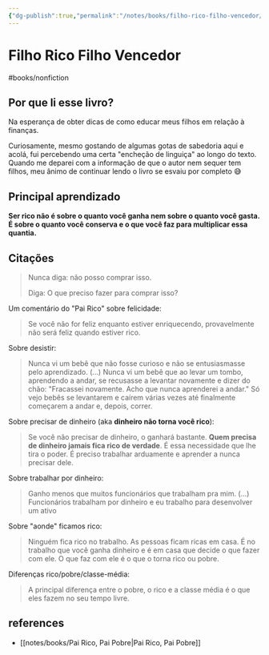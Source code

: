 ```yaml
---
{"dg-publish":true,"permalink":"/notes/books/filho-rico-filho-vencedor/","dgHomeLink":true,"dgPassFrontmatter":false,"dgShowBacklinks":true,"dgShowLocalGraph":false}
---
```



# Filho Rico Filho Vencedor

#books/nonfiction 

## Por que li esse livro?

Na esperança de obter dicas de como educar meus filhos em relação à finanças.

Curiosamente, mesmo gostando de algumas gotas de sabedoria aqui e acolá, fui percebendo uma certa "encheção de linguiça" ao longo do texto. Quando me deparei com a informação de que o autor nem sequer tem filhos, meu ânimo de continuar lendo o livro se esvaiu por completo 😅

## Principal aprendizado

**Ser rico não é sobre o quanto você ganha nem sobre o quanto você gasta. É sobre o quanto você conserva e o que você faz para multiplicar essa quantia.**

## Citações

> Nunca diga: não posso comprar isso.
> 
> Diga: O que preciso fazer para comprar isso?


Um comentário do "Pai Rico" sobre felicidade:

> Se você não for feliz enquanto estiver enriquecendo, provavelmente não será feliz quando estiver rico.


Sobre desistir:

> Nunca vi um bebê que não fosse curioso e não se entusiasmasse pelo aprendizado. (...) Nunca vi um bebê que ao levar um tombo, aprendendo a andar, se recusasse a levantar novamente e dizer do chão: "Fracassei novamente. Acho que nunca aprenderei a andar." Só vejo bebês se levantarem e caírem várias vezes até finalmente começarem a andar e, depois, correr.


Sobre precisar de dinheiro (aka **dinheiro não torna você rico**):

> Se você não precisar de dinheiro, o ganhará bastante. **Quem precisa de dinheiro jamais fica rico de verdade**. É essa necessidade que lhe tira o poder. É preciso trabalhar arduamente e aprender a nunca precisar dele.


Sobre trabalhar por dinheiro:

> Ganho menos que muitos funcionários que trabalham pra mim. (...) Funcionários trabalham por dinheiro e eu trabalho para desenvolver um ativo

Sobre "aonde" ficamos rico:

> Ninguém fica rico no trabalho. As pessoas ficam ricas em casa. É no trabalho que você ganha dinheiro e é em casa que decide o que fazer com ele. O que faz com ele é o que o torna rico ou pobre.


Diferenças rico/pobre/classe-média:

> A principal diferença entre o pobre, o rico e a classe média é o que eles fazem no seu tempo livre.




## references

- [[notes/books/Pai Rico, Pai Pobre|Pai Rico, Pai Pobre]]